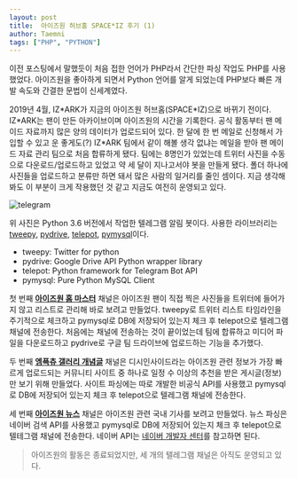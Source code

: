 ```yaml
---
layout: post
title:  아이즈원 허브홈 SPACE*IZ 후기 (1)
author: Taemni
tags: ["PHP", "PYTHON"]
---
```


이전 포스팅에서 말했듯이 처음 접한 언어가 PHP라서 간단한 파싱 작업도 PHP를 사용했었다. 아이즈원을 좋아하게 되면서 Python 언어를 알게 되었는데 PHP보다 빠른 개발 속도와 간결한 문법이 신세계였다.

2019년 4월, IZ\*ARK가 지금의 아이즈원 허브홈(SPACE\*IZ)으로 바뀌기 전이다. IZ\*ARK는 팬이 만든 아카이브이며 아이즈원의 시간을 기록한다. 공식 활동부터 팬 메이드 자료까지 많은 양의 데이터가 업로드되어 있다. 한 달에 한 번 메일로 신청해서 가입할 수 있고 운 좋게도(?) IZ\*ARK 팀에서 같이 해볼 생각 없냐는 메일을 받아 팬 메이드 자료 관리 팀으로 처음 합류하게 됐다. 팀에는 8명인가 있었는데 트위터 사진을 수동으로 다운로드/업로드하고 있었고 약 세 달이 지나고서야 봇을 만들게 됐다. 폴더 하나에 사진들을 업로드하고 분류만 하면 돼서 많은 사람의 일거리를 줄인 셈이다. 지금 생각해 봐도 이 부분이 크게 작용했던 것 같고 지금도 여전히 운영되고 있다.

![telegram](https://user-images.githubusercontent.com/48712000/124278183-e89f8f80-db80-11eb-9b13-f8f5a034bef6.png)

위 사진은 Python 3.6 버전에서 작업한 텔레그램 알림 봇이다.
사용한 라이브러리는 [tweepy](https://github.com/tweepy/tweepy), [pydrive](https://github.com/googleworkspace/PyDrive), [telepot](https://github.com/nickoala/telepot), [pymysql](https://github.com/PyMySQL/PyMySQL)이다.

- tweepy: Twitter for python
- pydrive: Google Drive API Python wrapper library
- telepot: Python framework for Telegram Bot API
- pymysql: Pure Python MySQL Client

첫 번째 **[아이즈원 홈 마스터](https://t.me/izone_pic)** 채널은 아이즈원 팬이 직접 찍은 사진들을 트위터에 들어가지 않고 리스트로 관리해 바로 보려고 만들었다. tweepy로 트위터 리스트 타임라인을 주기적으로 체크하고 pymysql로 DB에 저장되어 있는지 체크 후 telepot으로 텔레그램 채널에 전송한다. 처음에는 채널에 전송하는 것이 끝이었는데 팀에 합류하고 미디어 파일을 다운로드하고 pydrive로 구글 팀 드라이브에 업로드하는 기능을 추가했다.

두 번째 **[엠픅츄 갤러리 개념글](https://t.me/izone_dc)** 채널은 디시인사이드라는 아이즈원 관련 정보가 가장 빠르게 업로드되는 커뮤니티 사이트 중 하나로 일정 수 이상의 추천을 받은 게시글(정보)만 보기 위해 만들었다. 사이트 파싱에는 따로 개발한 비공식 API를 사용했고 pymysql로 DB에 저장되어 있는지 체크 후 telepot으로 텔레그램 채널에 전송한다.

세 번째 **[아이즈원 뉴스](https://t.me/izonenews)** 채널은 아이즈원 관련 국내 기사를 보려고 만들었다. 뉴스 파싱은 네이버 검색 API를 사용했고 pymysql로 DB에 저장되어 있는지 체크 후 telepot으로 텔테그램 채널에 전송한다. 네이버 API는 [네이버 개발자 센터](https://developers.naver.com/main/)를 참고하면 된다.

> 아이즈원의 활동은 종료되었지만, 세 개의 텔레그램 채널은 아직도 운영되고 있다.